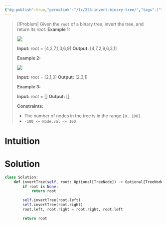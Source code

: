 ```yaml
---
{"dg-publish":true,"permalink":"/lc/226-invert-binary-tree/","tags":["tree","binaryTree","dfs"]}
---
```


>[!Problem]
>Given the `root` of a binary tree, invert the tree, and return _its root_.
> **Example 1:**
> 
> ![](https://assets.leetcode.com/uploads/2021/03/14/invert1-tree.jpg)
> 
> **Input:** root = [4,2,7,1,3,6,9]
> **Output:** [4,7,2,9,6,3,1]
> 
> **Example 2:**
> 
> ![](https://assets.leetcode.com/uploads/2021/03/14/invert2-tree.jpg)
> 
> **Input:** root = [2,1,3]
> **Output:** [2,3,1]
> 
> **Example 3:**
> 
> **Input:** root = []
> **Output:** []
> 
> **Constraints:**
> 
> - The number of nodes in the tree is in the range `[0, 100]`.
> - `-100 <= Node.val <= 100`

# Intuition

# Solution
```python
class Solution:
    def invertTree(self, root: Optional[TreeNode]) -> Optional[TreeNode]:
        if root is None:
            return root

        self.invertTree(root.left)
        self.invertTree(root.right)
        root.left, root.right = root.right, root.left

        return root
```